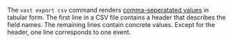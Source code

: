 The `vast export csv` command renders [comma-seperatated
values](https://en.wikipedia.org/wiki/Comma-separated_values) in tabular form.
The first line in a CSV file contains a header that describes the field names.
The remaining lines contain concrete values. Except for the header, one line
corresponds to one event.
